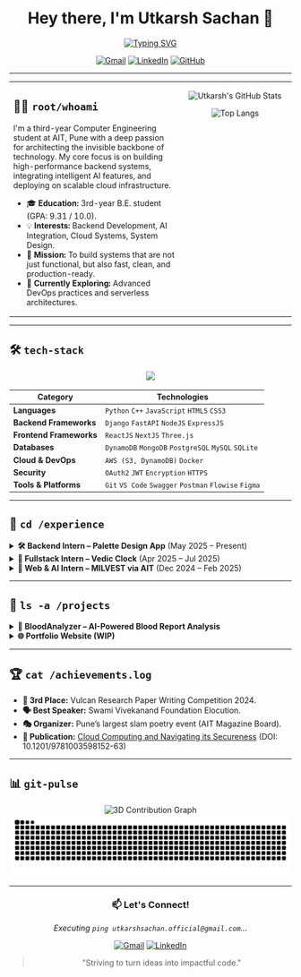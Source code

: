 <div align="center">

<h1 align="center">Hey there, I'm Utkarsh Sachan 👋</h1>

<a href="https://github.com/0justaguy0">
  <img src="https://readme-typing-svg.herokuapp.com?font=Fira+Code&size=22&pause=1000&color=3390FF¢er=true&vCenter=true&width=450&lines=Computer+Engineering+Undergrad;Backend+%26+Cloud+Enthusiast;Crafting+Secure%2C+Scalable+Solutions" alt="Typing SVG" />
</a>

</div>

<p align="center">
  <a href="mailto:utkarshsachan.official@gmail.com"><img src="https://img.shields.io/badge/Gmail-D14836?style=for-the-badge&logo=gmail&logoColor=white" alt="Gmail"/></a>
  <a href="https://www.linkedin.com/in/utkarsh-sachan0000/"><img src="https://img.shields.io/badge/LinkedIn-0077B5?style=for-the-badge&logo=linkedin&logoColor=white" alt="LinkedIn"/></a>
  <a href="https://github.com/0justaguy0"><img src="https://img.shields.io/badge/GitHub-181717?style=for-the-badge&logo=github&logoColor=white" alt="GitHub"/></a>
</p>

---

<table>
  <tr>
    <td valign="top" width="60%">
      
## 👨‍💻 `root/whoami`

I'm a third-year Computer Engineering student at AIT, Pune with a deep passion for architecting the invisible backbone of technology. My core focus is on building high-performance backend systems, integrating intelligent AI features, and deploying on scalable cloud infrastructure.

- 🎓 **Education:** 3rd-year B.E. student (GPA: 9.31 / 10.0).
- 💡 **Interests:** Backend Development, AI Integration, Cloud Systems, System Design.
- 🎯 **Mission:** To build systems that are not just functional, but also fast, clean, and production-ready.
- 🧠 **Currently Exploring:** Advanced DevOps practices and serverless architectures.

</td>
<td valign="top" width="40%">

<div align="center">

![Utkarsh's GitHub Stats](https://github-readme-stats-ochre-eight-79.vercel.app/api?username=0justaguy0&show_icons=true&theme=tokyonight&hide_border=true&include_all_commits=true&count_private=true&card_width=400)

![Top Langs](https://github-readme-stats-ochre-eight-79.vercel.app/api/top-langs/?username=0justaguy0&layout=compact&theme=tokyonight&hide_border=true&langs_count=8&card_width=400&count_private=true)

</div>
</td>
</tr>
</table>

---

## 🛠️ `tech-stack`

<p align="center">
  <a href="https://skillicons.dev">
    <img src="https://skillicons.dev/icons?i=python,cpp,js,html,css,django,fastapi,react,nextjs,nodejs,express,mongodb,postgres,mysql,sqlite,aws,docker,git,vscode,postman,figma,threejs&perline=11" />
  </a>
</p>

| Category                | Technologies                                                                                             |
| ----------------------- | -------------------------------------------------------------------------------------------------------- |
| **Languages**           | `Python` `C++` `JavaScript` `HTML5` `CSS3`                                                               |
| **Backend Frameworks**  | `Django` `FastAPI` `NodeJS` `ExpressJS`                                                                  |
| **Frontend Frameworks** | `ReactJS` `NextJS` `Three.js`                                                                            |
| **Databases**           | `DynamoDB` `MongoDB` `PostgreSQL` `MySQL` `SQLite`                                                       |
| **Cloud & DevOps**      | `AWS (S3, DynamoDB)` `Docker`                                                                            |
| **Security**            | `OAuth2` `JWT` `Encryption` `HTTPS`                                                                      |
| **Tools & Platforms**   | `Git` `VS Code` `Swagger` `Postman` `Flowise` `Figma`                                                      |

---

## 💼 `cd /experience`

<details>
<summary><b>🛠️ Backend Intern – Palette Design App</b> (May 2025 – Present)</summary>
<br>
<ul>
  <li>Engineered a robust backend infrastructure using FastAPI and DynamoDB, processing over 10,000+ API requests daily with high availability.</li>
  <li>Architected an S3-based file processing pipeline for multi-format files (images, PDFs) and decentralized complex business logic using Flowise.</li>
  <li>Implemented secure authentication and authorization using JWT and OAuth2, protecting sensitive user data.</li>
</ul>
</details>

<details>
<summary><b>🧭 Fullstack Intern – Vedic Clock</b> (Apr 2025 – Jul 2025)</summary>
<br>
<ul>
  <li>Refactored a latency-heavy Django application by optimizing database queries and implementing caching, resulting in a 50% reduction in average API response time.</li>
  <li>Integrated `swisseph` and `ephem` libraries for high-precision, offline astrological calculations, removing dependency on external APIs.</li>
  <li>Designed and developed a fully responsive UI with React, ensuring a seamless experience across desktop, tablet, and mobile devices.</li>
</ul>
</details>

<details>
<summary><b>🧠 Web & AI Intern – MILVEST via AIT</b> (Dec 2024 – Feb 2025)</summary>
<br>
<ul>
  <li>Built a full-stack AI-powered examination platform that automated 95% of subjective evaluation tasks using NLP models.</li>
  <li>Developed a peer-review system and scaled the backend infrastructure to handle concurrent usage by over 3,000 students.</li>
  <li>Reduced operational costs by 60% through the implementation of server-side rendering (SSR) and dynamic content delivery.</li>
</ul>
</details>

---

## 🚀 `ls -a /projects`

<details>
<summary><b>🧪 BloodAnalyzer – AI-Powered Blood Report Analysis</b></summary>
<br>
<p>
  An intelligent tool that takes a standard blood report as input and provides a detailed analysis of potential health markers, deficiencies, and risks using a fine-tuned AI model.
  <br><br>
  <b>Tech:</b> Python, FastAPI, Scikit-learn, Pandas, Docker.
  <br>
  <a href="https://github.com/0justaguy0/BloodAnalyzer"><b>🔗 View on GitHub</b></a>
</p>
</details>

<details>
<summary><b>🌐 Portfolio Website (WIP)</b></summary>
<br>
<p>
  My personal corner of the web to showcase my work, built with a modern, interactive, and clean design.
  <br><br>
  <b>Tech:</b> ReactJS, Three.js (for 3D elements), EmailJS, Vercel.
</p>
</details>

---

## 🏆 `cat /achievements.log`

- **🥉 3rd Place:** Vulcan Research Paper Writing Competition 2024.
- **🗣️ Best Speaker:** Swami Vivekanand Foundation Elocution.
- **🎭 Organizer:** Pune’s largest slam poetry event (AIT Magazine Board).
- **📖 Publication:** [Cloud Computing and Navigating its Secureness](http://dx.doi.org/10.1201/9781003598152-63) (DOI: 10.1201/9781003598152-63)

---

## 📊 `git-pulse`

<div align="center">

<!-- This link is for the 3D graph -->
<img src="https://raw.githubusercontent.com/0justaguy0/0justaguy0/main/profile-3d-contrib/profile-green-animate.svg" alt="3D Contribution Graph">

</div>

<div align="center">

<!-- This is the UPDATED link for the snake animation -->
<img src="https://raw.githubusercontent.com/0justaguy0/0justaguy0/main/dist/github-contribution-grid-snake.svg" alt="contribution snake">

</div>

---

<div align="center">

### 📫 Let's Connect!

*Executing `ping utkarshsachan.official@gmail.com`...*

<p align="center">
  <a href="mailto:utkarshsachan.official@gmail.com"><img src="https://img.shields.io/badge/Gmail-D14836?style=for-the-badge&logo=gmail&logoColor=white" alt="Gmail"/></a>
  <a href="https://www.linkedin.com/in/utkarsh-sachan0000/"><img src="https://img.shields.io/badge/LinkedIn-0077B5?style=for-the-badge&logo=linkedin&logoColor=white" alt="LinkedIn"/></a>
</p>

> "Striving to turn ideas into impactful code."

</div>
